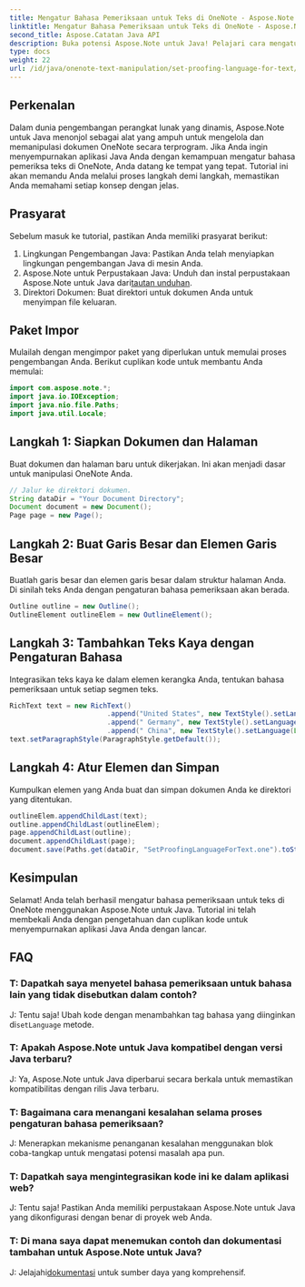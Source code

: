 ```yaml
---
title: Mengatur Bahasa Pemeriksaan untuk Teks di OneNote - Aspose.Note
linktitle: Mengatur Bahasa Pemeriksaan untuk Teks di OneNote - Aspose.Note
second_title: Aspose.Catatan Java API
description: Buka potensi Aspose.Note untuk Java! Pelajari cara mengatur bahasa pemeriksaan untuk teks di OneNote secara lancar dengan panduan langkah demi langkah kami.
type: docs
weight: 22
url: /id/java/onenote-text-manipulation/set-proofing-language-for-text/
---
```

## Perkenalan
Dalam dunia pengembangan perangkat lunak yang dinamis, Aspose.Note untuk Java menonjol sebagai alat yang ampuh untuk mengelola dan memanipulasi dokumen OneNote secara terprogram. Jika Anda ingin menyempurnakan aplikasi Java Anda dengan kemampuan mengatur bahasa pemeriksa teks di OneNote, Anda datang ke tempat yang tepat. Tutorial ini akan memandu Anda melalui proses langkah demi langkah, memastikan Anda memahami setiap konsep dengan jelas.
## Prasyarat
Sebelum masuk ke tutorial, pastikan Anda memiliki prasyarat berikut:
1. Lingkungan Pengembangan Java: Pastikan Anda telah menyiapkan lingkungan pengembangan Java di mesin Anda.
2.  Aspose.Note untuk Perpustakaan Java: Unduh dan instal perpustakaan Aspose.Note untuk Java dari[tautan unduhan](https://releases.aspose.com/note/java/).
3. Direktori Dokumen: Buat direktori untuk dokumen Anda untuk menyimpan file keluaran.
## Paket Impor
Mulailah dengan mengimpor paket yang diperlukan untuk memulai proses pengembangan Anda. Berikut cuplikan kode untuk membantu Anda memulai:
```java
import com.aspose.note.*;
import java.io.IOException;
import java.nio.file.Paths;
import java.util.Locale;
```
## Langkah 1: Siapkan Dokumen dan Halaman
Buat dokumen dan halaman baru untuk dikerjakan. Ini akan menjadi dasar untuk manipulasi OneNote Anda.
```java
// Jalur ke direktori dokumen.
String dataDir = "Your Document Directory";
Document document = new Document();
Page page = new Page();
```
## Langkah 2: Buat Garis Besar dan Elemen Garis Besar
Buatlah garis besar dan elemen garis besar dalam struktur halaman Anda. Di sinilah teks Anda dengan pengaturan bahasa pemeriksaan akan berada.
```java
Outline outline = new Outline();
OutlineElement outlineElem = new OutlineElement();
```
## Langkah 3: Tambahkan Teks Kaya dengan Pengaturan Bahasa
Integrasikan teks kaya ke dalam elemen kerangka Anda, tentukan bahasa pemeriksaan untuk setiap segmen teks.
```java
RichText text = new RichText()
                        .append("United States", new TextStyle().setLanguage(Locale.forLanguageTag("en-US")))
                        .append(" Germany", new TextStyle().setLanguage(Locale.forLanguageTag("de-DE")))
                        .append(" China", new TextStyle().setLanguage(Locale.forLanguageTag("zh-CN")));
text.setParagraphStyle(ParagraphStyle.getDefault());
```
## Langkah 4: Atur Elemen dan Simpan
Kumpulkan elemen yang Anda buat dan simpan dokumen Anda ke direktori yang ditentukan.
```java
outlineElem.appendChildLast(text);
outline.appendChildLast(outlineElem);
page.appendChildLast(outline);
document.appendChildLast(page);
document.save(Paths.get(dataDir, "SetProofingLanguageForText.one").toString()); 
```
## Kesimpulan
Selamat! Anda telah berhasil mengatur bahasa pemeriksaan untuk teks di OneNote menggunakan Aspose.Note untuk Java. Tutorial ini telah membekali Anda dengan pengetahuan dan cuplikan kode untuk menyempurnakan aplikasi Java Anda dengan lancar.
## FAQ
### T: Dapatkah saya menyetel bahasa pemeriksaan untuk bahasa lain yang tidak disebutkan dalam contoh?
 J: Tentu saja! Ubah kode dengan menambahkan tag bahasa yang diinginkan di`setLanguage` metode.
### T: Apakah Aspose.Note untuk Java kompatibel dengan versi Java terbaru?
J: Ya, Aspose.Note untuk Java diperbarui secara berkala untuk memastikan kompatibilitas dengan rilis Java terbaru.
### T: Bagaimana cara menangani kesalahan selama proses pengaturan bahasa pemeriksaan?
J: Menerapkan mekanisme penanganan kesalahan menggunakan blok coba-tangkap untuk mengatasi potensi masalah apa pun.
### T: Dapatkah saya mengintegrasikan kode ini ke dalam aplikasi web?
J: Tentu saja! Pastikan Anda memiliki perpustakaan Aspose.Note untuk Java yang dikonfigurasi dengan benar di proyek web Anda.
### T: Di mana saya dapat menemukan contoh dan dokumentasi tambahan untuk Aspose.Note untuk Java?
 J: Jelajahi[dokumentasi](https://reference.aspose.com/note/java/) untuk sumber daya yang komprehensif.